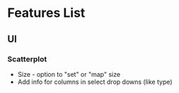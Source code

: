 # Features List

## UI

### Scatterplot
* Size - option to "set" or "map" size 
* Add info for columns in select drop downs (like type)
